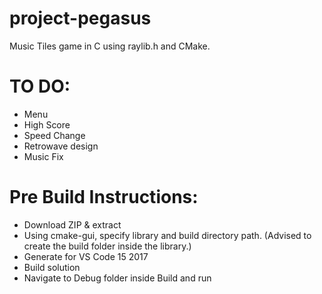 # project-pegasus

Music Tiles game in C using raylib.h and CMake.

# TO DO:

- Menu
- High Score
- Speed Change
- Retrowave design
- Music Fix

# Pre Build Instructions:

- Download ZIP & extract
- Using cmake-gui, specify library and build directory path. (Advised to create the build folder inside the library.)
- Generate for VS Code 15 2017
- Build solution
- Navigate to Debug folder inside Build and run
